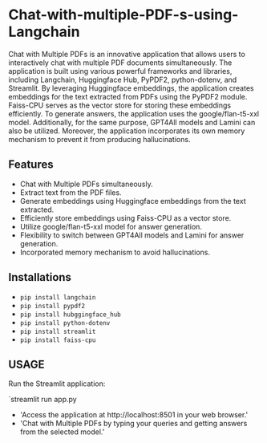 # Chat-with-multiple-PDF-s-using-Langchain

Chat with Multiple PDFs is an innovative application that allows users to interactively chat with multiple PDF documents simultaneously. The application is built using various powerful frameworks and libraries, including Langchain, Huggingface Hub, PyPDF2, python-dotenv, and Streamlit. By leveraging Huggingface embeddings, the application creates embeddings for the text extracted from PDFs using the PyPDF2 module. Faiss-CPU serves as the vector store for storing these embeddings efficiently. To generate answers, the application uses the google/flan-t5-xxl model. Additionally, for the same purpose, GPT4All models and Lamini can also be utilized. Moreover, the application incorporates its own memory mechanism to prevent it from producing hallucinations.


## Features ##


* Chat with Multiple PDFs simultaneously.
* Extract text from the PDF files.
* Generate embeddings using Huggingface embeddings from the text extracted.
* Efficiently store embeddings using Faiss-CPU as a vector store.
* Utilize google/flan-t5-xxl model for answer generation.
* Flexibility to switch between GPT4All models and Lamini for answer generation.
* Incorporated memory mechanism to avoid hallucinations.


## Installations ##


* `pip install langchain`
* `pip install pypdf2`
* `pip install hubggingface_hub`
* `pip install python-dotenv`
* `pip install streamlit`
* `pip install faiss-cpu`

## USAGE ##


Run the Streamlit application:

`streamlit run app.py


* 'Access the application at http://localhost:8501 in your web browser.'
* 'Chat with Multiple PDFs by typing your queries and getting answers from the selected model.'
